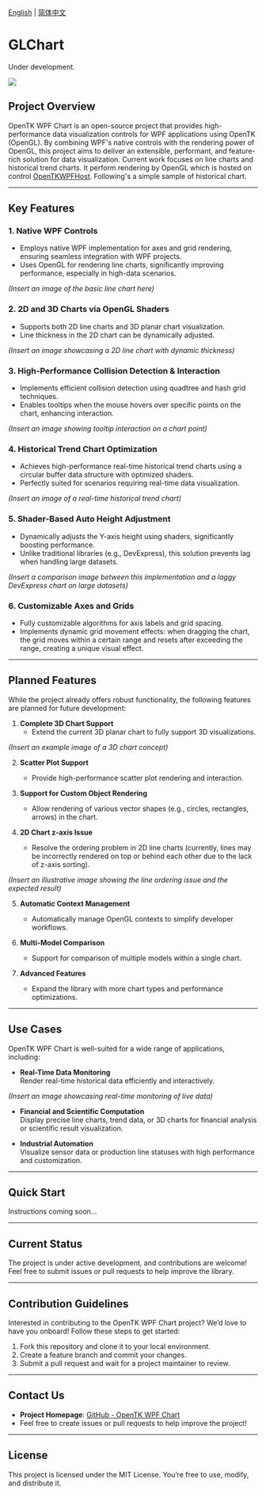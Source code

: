 [English](README.md) | [简体中文](README.zh-CN.md)

# GLChart

Under development. 

![](https://github.com/migeyusu/GLChart/blob/master/GLChart.WPF/Doc/historical.gif)

## Project Overview

OpenTK WPF Chart is an open-source project that provides high-performance data visualization controls for WPF applications using OpenTK (OpenGL). By combining WPF's native controls with the rendering power of OpenGL, this project aims to deliver an extensible, performant, and feature-rich solution for data visualization. Current work focuses on line charts and historical trend charts. It perform rendering by OpenGL which is hosted on control [OpenTKWPFHost](https://github.com/migeyusu/OpenTKWPFHost). Following's a simple sample of historical chart.

---

## Key Features

### 1. Native WPF Controls
- Employs native WPF implementation for axes and grid rendering, ensuring seamless integration with WPF projects.
- Uses OpenGL for rendering line charts, significantly improving performance, especially in high-data scenarios.

*(Insert an image of the basic line chart here)*

### 2. 2D and 3D Charts via OpenGL Shaders
- Supports both 2D line charts and 3D planar chart visualization.
- Line thickness in the 2D chart can be dynamically adjusted.

*(Insert an image showcasing a 2D line chart with dynamic thickness)*

### 3. High-Performance Collision Detection & Interaction
- Implements efficient collision detection using quadtree and hash grid techniques.
- Enables tooltips when the mouse hovers over specific points on the chart, enhancing interaction.

*(Insert an image showing tooltip interaction on a chart point)*

### 4. Historical Trend Chart Optimization
- Achieves high-performance real-time historical trend charts using a circular buffer data structure with optimized shaders.
- Perfectly suited for scenarios requiring real-time data visualization.

*(Insert an image of a real-time historical trend chart)*

### 5. Shader-Based Auto Height Adjustment
- Dynamically adjusts the Y-axis height using shaders, significantly boosting performance.
- Unlike traditional libraries (e.g., DevExpress), this solution prevents lag when handling large datasets.

*(Insert a comparison image between this implementation and a laggy DevExpress chart on large datasets)*

### 6. Customizable Axes and Grids
- Fully customizable algorithms for axis labels and grid spacing.
- Implements dynamic grid movement effects: when dragging the chart, the grid moves within a certain range and resets after exceeding the range, creating a unique visual effect.

---

## Planned Features

While the project already offers robust functionality, the following features are planned for future development:

1. **Complete 3D Chart Support**  
   - Extend the current 3D planar chart to fully support 3D visualizations.

*(Insert an example image of a 3D chart concept)*

2. **Scatter Plot Support**  
   - Provide high-performance scatter plot rendering and interaction.

3. **Support for Custom Object Rendering**  
   - Allow rendering of various vector shapes (e.g., circles, rectangles, arrows) in the chart.

4. **2D Chart z-axis Issue**  
   - Resolve the ordering problem in 2D line charts (currently, lines may be incorrectly rendered on top or behind each other due to the lack of z-axis sorting).

*(Insert an illustrative image showing the line ordering issue and the expected result)*

5. **Automatic Context Management**  
   - Automatically manage OpenGL contexts to simplify developer workflows.

6. **Multi-Model Comparison**  
   - Support for comparison of multiple models within a single chart.

7. **Advanced Features**  
   - Expand the library with more chart types and performance optimizations.

---

## Use Cases

OpenTK WPF Chart is well-suited for a wide range of applications, including:

- **Real-Time Data Monitoring**  
  Render real-time historical data efficiently and interactively.

*(Insert an image showcasing real-time monitoring of live data)*

- **Financial and Scientific Computation**  
  Display precise line charts, trend data, or 3D charts for financial analysis or scientific result visualization.

- **Industrial Automation**  
  Visualize sensor data or production line statuses with high performance and customization.

---

## Quick Start

Instructions coming soon...

---

## Current Status

The project is under active development, and contributions are welcome! Feel free to submit issues or pull requests to help improve the library.

---

## Contribution Guidelines

Interested in contributing to the OpenTK WPF Chart project? We’d love to have you onboard! Follow these steps to get started:

1. Fork this repository and clone it to your local environment.
2. Create a feature branch and commit your changes.
3. Submit a pull request and wait for a project maintainer to review.

---

## Contact Us

- **Project Homepage**: [GitHub - OpenTK WPF Chart](https://github.com/migeyusu/GLChart)  
- Feel free to create issues or pull requests to help improve the project!

---

## License

This project is licensed under the MIT License. You’re free to use, modify, and distribute it.
